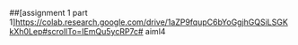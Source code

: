 ##[assignment 1 part 1]https://colab.research.google.com/drive/1aZP9fqupC6bYoGgjhGQSiLSGKkXh0Lep#scrollTo=IEmQu5ycRP7c# aiml4

